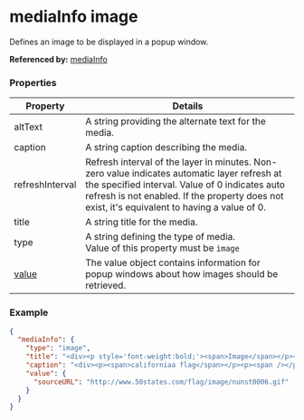 # mediaInfo image

Defines an image to be displayed in a popup window.

**Referenced by:** [mediaInfo](mediaInfo.md)

### Properties

| Property | Details
| --- | ---
| altText | A string providing the alternate text for the media.
| caption | A string caption describing the media.
| refreshInterval | Refresh interval of the layer in minutes. Non-zero value indicates automatic layer refresh at the specified interval. Value of 0 indicates auto refresh is not enabled. If the property does not exist, it's equivalent to having a value of 0.
| title | A string title for the media.
| type | A string defining the type of media.<br>Value of this property must be `image`
| [value](mediaInfo_image_value.md) | The value object contains information for popup windows about how images should be retrieved.


### Example

```json
{
  "mediaInfo": {
    "type": "image",
    "title": "<div><p style='font-weight:bold;'><span>Image</span></p></div>",
    "caption": "<div><p><span>californiaa flag</span></p><p><span /></p></div>",
    "value": {
      "sourceURL": "http://www.50states.com/flag/image/nunst0006.gif"
    }
  }
}
```

